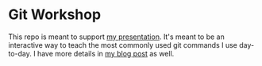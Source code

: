 # Git Workshop

This repo is meant to support [my presentation](https://docs.google.com/presentation/d/1Cc5GxL9xJPmV5BQ2e5hGn61r1kIjfwTPpVF0GwUROjs/edit?usp=sharing). It's meant to be an interactive way to teach the most commonly used git commands I use day-to-day. I have more details in [my blog post]() as well.
